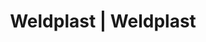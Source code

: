 ---
Filename: "eshop-products-variant88"
Link: "file:/Users/vinayakpatel/Downloads/www.weldplast.cz/eshop_products_compare/add/eshop-products-variant88"
product_name: "null"
product_id: "null"
title: "Weldplast | Weldplast"
product_desc: ""
product_specs: ""
product_downloads: ""
href: ""
p_desc_2: ""
accessories: ""
similar_products: ""
---